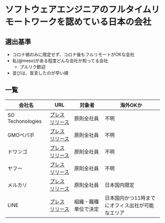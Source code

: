 # ソフトウェアエンジニアのフルタイムリモートワークを認めている日本の会社

## 選出基準
- コロナ禍のみに限定せず、コロナ後もフルリモートがOKな会社
- 私(@meso)がある程度どんな会社か知ってる会社
  - プルリク歓迎
- 並びは、宣言したのが早い順

## 一覧

| 会社名 | URL | 対象者 | 海外OKか |
| --- | --- | --- | --- |
| SO Techonologies | [プレスリリース](https://www.sold-out.co.jp/soulofsoldout/other/20200528) | 原則全社員 | 不明 |
| GMOペパボ | [プレスリリース](https://pepabo.com/news/press/202006011200) | 原則全社員 | 不明 |
| ドワンゴ | [プレスリリース](https://dwango.co.jp/news/5357000699040917015/) | 原則全社員 | 不明 |
| ヤフー | [プレスリリース](https://about.yahoo.co.jp/pr/release/2020/07/15a/) | 原則全社員 | 不明 |
| メルカリ | [プレスリリース](https://about.mercari.com/press/news/articles/20210901_yourchoice/) | 原則全社員 | 日本国内限定 |
| LINE | [プレスリリース](https://linecorp.com/ja/pr/news/ja/2021/3912) | 組織・職種単位で決定 | 日本国内かつ11時までにオフィス出社が可能なエリア |
